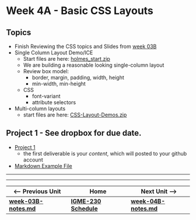 # Week 4A - Basic CSS Layouts

## Topics
- Finish Reviewing the CSS topics and Slides from [week 03B](week-03B-notes.md)
- Single Column Layout Demo/ICE
    - Start files are here: [holmes_start.zip](https://github.com/tonethar/IGME-230-Master/blob/master/exercises/week-4/holmes_start.zip)
    - We are building a reasonable looking single-column layout
    - Review box model:
        - border, margin, padding, width, height
        - min-width, min-height
    - CSS
        - font-variant
        - attribute selectors
 - Multi-column layouts
    - start files are here: [CSS-Layout-Demos.zip](https://github.com/tonethar/IGME-230-Master/blob/master/exercises/week-4/CSS-Layout-Demos.zip)

## Project 1 - See dropbox for due date.
- [Project 1](../projects/project-1.md)
    - the first deliverable is your *content*, which will posted to your github account
- [Markdown Example File](../projects/_supporting-files/steam-invaders-demo.md.zip)

<hr><hr>

| <-- Previous Unit | Home | Next Unit -->
| --- | --- | --- 
| [**week-03B-notes.md**](week-03B-notes.md)     |  [**IGME-230 Schedule**](../schedule.md) | [**week-04B-notes.md**](week-04B-notes.md)

